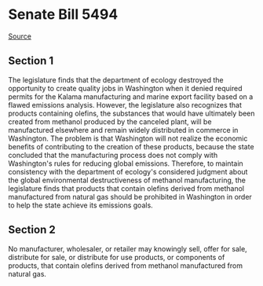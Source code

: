 # Senate Bill 5494

[Source](http://lawfilesext.leg.wa.gov/biennium/2021-22/Pdf/Bills/Senate%20Bills/5494.pdf)
## Section 1
The legislature finds that the department of ecology destroyed the opportunity to create quality jobs in Washington when it denied required permits for the Kalama manufacturing and marine export facility based on a flawed emissions analysis. However, the legislature also recognizes that products containing olefins, the substances that would have ultimately been created from methanol produced by the canceled plant, will be manufactured elsewhere and remain widely distributed in commerce in Washington. The problem is that Washington will not realize the economic benefits of contributing to the creation of these products, because the state concluded that the manufacturing process does not comply with Washington's rules for reducing global emissions. Therefore, to maintain consistency with the department of ecology's considered judgment about the global environmental destructiveness of methanol manufacturing, the legislature finds that products that contain olefins derived from methanol manufactured from natural gas should be prohibited in Washington in order to help the state achieve its emissions goals.


## Section 2
No manufacturer, wholesaler, or retailer may knowingly sell, offer for sale, distribute for sale, or distribute for use products, or components of products, that contain olefins derived from methanol manufactured from natural gas.

